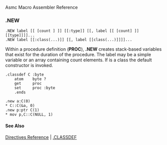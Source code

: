 Asmc Macro Assembler Reference

### .NEW

    .NEW label [[ [count ] ]] [[:type]] [[, label [[ [count] ]] [[type]]]]...
    .NEW label [[:class(...)]] [[, label [[class(...)]]]]...

Within a procedure definition (**PROC**), **.NEW** creates stack-based variables that
exist for the duration of the procedure. The label may be a simple variable or an array
containing count elements. If <type> is a class the default constructor is invoked.

    .classdef C :byte
        atom    byte ?
        get     proc
        set     proc :byte
        .ends

    .new a:C(0)
    * C::C(&a, 0)
    .new p:ptr C(1)
    * mov p,C::C(NULL, 1)

#### See Also

[Directives Reference](readme.md) | [.CLASSDEF](dot_classdef.md)
